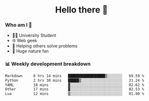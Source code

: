 <h1 align="center">Hello there 👋</h1>

<h3>Who am I 🤔</h3>

- 👨‍🎓 University Student
- 🌐 Web geek
- 🤝 Helping others solve problems
- 🌲 Huge nature fan

<h3>📊 Weekly development breakdown</h3>

<!--START_SECTION:waka-->

```txt
Markdown     8 hrs 14 mins   █████████████████▒░░░░░░░   69.59 %
Python       2 hrs 30 mins   █████▒░░░░░░░░░░░░░░░░░░░   21.24 %
YAML         18 mins         ▓░░░░░░░░░░░░░░░░░░░░░░░░   02.62 %
Other        17 mins         ▓░░░░░░░░░░░░░░░░░░░░░░░░   02.53 %
Lua          12 mins         ▒░░░░░░░░░░░░░░░░░░░░░░░░   01.80 %
```

<!--END_SECTION:waka-->
